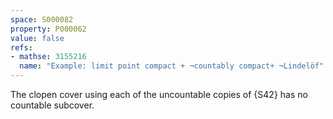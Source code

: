 ```yaml
---
space: S000082
property: P000062
value: false
refs:
- mathse: 3155216
  name: "Example: limit point compact + ¬countably compact+ ¬Lindelöf"
---
```


The clopen cover using each of the uncountable copies of {S42} has no countable subcover.
